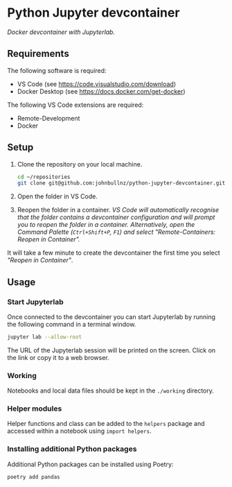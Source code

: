 # Python Jupyter devcontainer

*Docker devcontainer with Jupyterlab.*

## Requirements

The following software is required:
- VS Code (see https://code.visualstudio.com/download)
- Docker Desktop (see https://docs.docker.com/get-docker)

The following VS Code extensions are required:
- Remote-Development
- Docker


## Setup

1. Clone the repository on your local machine.

    ```bash
    cd ~/repositories
    git clone git@github.com:johnbullnz/python-jupyter-devcontainer.git
    ```

1. Open the folder in VS Code.

1. Reopen the folder in a container. *VS Code will automatically recognise that the folder contains a devcontainer configuration and will prompt you to reopen the folder in a container. Alternatively, open the Command Palette (`Ctrl+Shift+P`, `F1`) and select "Remote-Containers: Reopen in Container".*

It will take a few minute to create the devcontainer the first time you select *"Reopen in Container"*.


## Usage

### Start Jupyterlab

Once connected to the devcontainer you can start Jupyterlab by running the following command in a terminal window.

```bash
jupyter lab --allow-root
```

The URL of the Jupyterlab session will be printed on the screen. Click on the link or copy it to a web browser. 

### Working

Notebooks and local data files should be kept in the `./working` directory.

### Helper modules

Helper functions and class can be added to the `helpers` package and accessed within a notebook using `import helpers`.

### Installing additional Python packages

Additional Python packages can be installed using Poetry:

```bash
poetry add pandas
```
